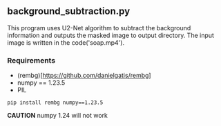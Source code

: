 ## background_subtraction.py 
This program uses U2-Net algorithm to subtract the background information and outputs the masked image to output directory.
The input image is written in the code('soap.mp4').
### Requirements 
- (rembg)[https://github.com/danielgatis/rembg]
- numpy == 1.23.5
- PIL
```
pip install rembg numpy==1.23.5
```
**CAUTION**
numpy 1.24 will not work

